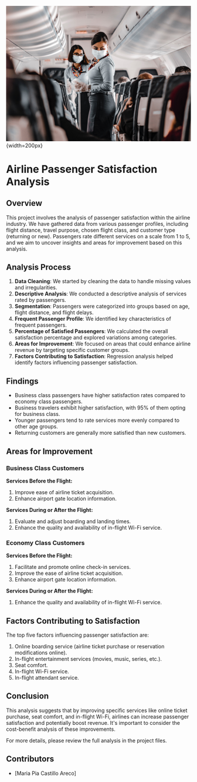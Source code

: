 ![Ejemplo de imagen pequeña](https://github.com/piacastilloareco/airlinepassenger_satisfaction/blob/main/imagen%20github.jpg){width=200px}

# Airline Passenger Satisfaction Analysis
## Overview

This project involves the analysis of passenger satisfaction within the airline industry. We have gathered data from various passenger profiles, including flight distance, travel purpose, chosen flight class, and customer type (returning or new). Passengers rate different services on a scale from 1 to 5, and we aim to uncover insights and areas for improvement based on this analysis.

## Analysis Process

1. **Data Cleaning**: We started by cleaning the data to handle missing values and irregularities.
2. **Descriptive Analysis**: We conducted a descriptive analysis of services rated by passengers.
3. **Segmentation**: Passengers were categorized into groups based on age, flight distance, and flight delays.
4. **Frequent Passenger Profile**: We identified key characteristics of frequent passengers.
5. **Percentage of Satisfied Passengers**: We calculated the overall satisfaction percentage and explored variations among categories.
6. **Areas for Improvement**: We focused on areas that could enhance airline revenue by targeting specific customer groups.
7. **Factors Contributing to Satisfaction**: Regression analysis helped identify factors influencing passenger satisfaction.

## Findings

- Business class passengers have higher satisfaction rates compared to economy class passengers.
- Business travelers exhibit higher satisfaction, with 95% of them opting for business class.
- Younger passengers tend to rate services more evenly compared to other age groups.
- Returning customers are generally more satisfied than new customers.

## Areas for Improvement

### Business Class Customers

**Services Before the Flight:**
1. Improve ease of airline ticket acquisition.
2. Enhance airport gate location information.

**Services During or After the Flight:**
1. Evaluate and adjust boarding and landing times.
2. Enhance the quality and availability of in-flight Wi-Fi service.

### Economy Class Customers

**Services Before the Flight:**
1. Facilitate and promote online check-in services.
2. Improve the ease of airline ticket acquisition.
3. Enhance airport gate location information.

**Services During or After the Flight:**
1. Enhance the quality and availability of in-flight Wi-Fi service.

## Factors Contributing to Satisfaction

The top five factors influencing passenger satisfaction are:
1. Online boarding service (airline ticket purchase or reservation modifications online).
2. In-flight entertainment services (movies, music, series, etc.).
3. Seat comfort.
4. In-flight Wi-Fi service.
5. In-flight attendant service.

## Conclusion

This analysis suggests that by improving specific services like online ticket purchase, seat comfort, and in-flight Wi-Fi, airlines can increase passenger satisfaction and potentially boost revenue. It's important to consider the cost-benefit analysis of these improvements.

For more details, please review the full analysis in the project files.

## Contributors

- [Maria Pia Castillo Areco]
